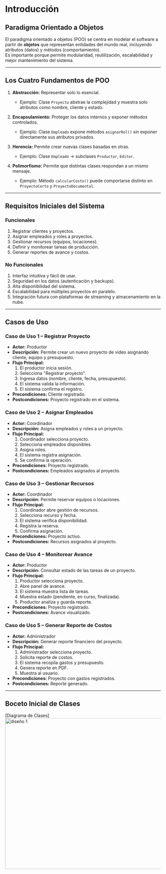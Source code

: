 # Introducción

## Paradigma Orientado a Objetos
El paradigma orientado a objetos (POO) se centra en modelar el software a partir de **objetos** que representan entidades del mundo real, incluyendo atributos (datos) y métodos (comportamiento).  
Es importante porque permite modularidad, reutilización, escalabilidad y mejor mantenimiento del sistema.

---

## Los Cuatro Fundamentos de POO
1. **Abstracción:** Representar solo lo esencial.  
   - Ejemplo: Clase `Proyecto` abstrae la complejidad y muestra solo atributos como nombre, cliente y estado.

2. **Encapsulamiento:** Proteger los datos internos y exponer métodos controlados.  
   - Ejemplo: Clase `Empleado` expone métodos `asignarRol()` sin exponer directamente sus atributos privados.

3. **Herencia:** Permite crear nuevas clases basadas en otras.  
   - Ejemplo: Clase `Empleado` → subclases `Productor`, `Editor`.

4. **Polimorfismo:** Permite que distintas clases respondan a un mismo mensaje.  
   - Ejemplo: Método `calcularCosto()` puede comportarse distinto en `ProyectoCorto` y `ProyectoDocumental`.

---

## Requisitos Iniciales del Sistema

### Funcionales
1. Registrar clientes y proyectos.  
2. Asignar empleados y roles a proyectos.  
3. Gestionar recursos (equipos, locaciones).  
4. Definir y monitorear tareas de producción.  
5. Generar reportes de avance y costos.  

### No Funcionales
1. Interfaz intuitiva y fácil de usar.  
2. Seguridad en los datos (autenticación y backups).  
3. Alta disponibilidad del sistema.  
4. Escalabilidad para múltiples proyectos en paralelo.  
5. Integración futura con plataformas de streaming y almacenamiento en la nube.  

---

## Casos de Uso

### Caso de Uso 1 – Registrar Proyecto
- **Actor:** Productor  
- **Descripción:** Permite crear un nuevo proyecto de video asignando cliente, equipo y presupuesto.  
- **Flujo Principal:**  
  1. El productor inicia sesión.  
  2. Selecciona "Registrar proyecto".  
  3. Ingresa datos (nombre, cliente, fecha, presupuesto).  
  4. El sistema valida la información.  
  5. El sistema confirma el registro.  
- **Precondiciones:** Cliente registrado.  
- **Postcondiciones:** Proyecto registrado en el sistema.  

### Caso de Uso 2 – Asignar Empleados
- **Actor:** Coordinador  
- **Descripción:** Asigna empleados y roles a un proyecto.  
- **Flujo Principal:**  
  1. Coordinador selecciona proyecto.  
  2. Selecciona empleados disponibles.  
  3. Asigna roles.  
  4. El sistema registra asignación.  
  5. Se confirma la operación.  
- **Precondiciones:** Proyecto registrado.  
- **Postcondiciones:** Empleados asignados al proyecto.  

### Caso de Uso 3 – Gestionar Recursos
- **Actor:** Coordinador  
- **Descripción:** Permite reservar equipos o locaciones.  
- **Flujo Principal:**  
  1. Coordinador abre gestión de recursos.  
  2. Selecciona recurso y fecha.  
  3. El sistema verifica disponibilidad.  
  4. Registra la reserva.  
  5. Confirma asignación.  
- **Precondiciones:** Proyecto activo.  
- **Postcondiciones:** Recursos asignados al proyecto.  

### Caso de Uso 4 – Monitorear Avance
- **Actor:** Productor  
- **Descripción:** Consultar estado de las tareas de un proyecto.  
- **Flujo Principal:**  
  1. Productor selecciona proyecto.  
  2. Abre panel de avance.  
  3. El sistema muestra lista de tareas.  
  4. Muestra estado (pendiente, en curso, finalizada).  
  5. Productor analiza y guarda reporte.  
- **Precondiciones:** Proyecto registrado.  
- **Postcondiciones:** Avance visualizado.  

### Caso de Uso 5 – Generar Reporte de Costos
- **Actor:** Administrador  
- **Descripción:** Generar reporte financiero del proyecto.  
- **Flujo Principal:**  
  1. Administrador selecciona proyecto.  
  2. Solicita reporte de costos.  
  3. El sistema recopila gastos y presupuesto.  
  4. Genera reporte en PDF.  
  5. Muestra al usuario.  
- **Precondiciones:** Proyecto con gastos registrados.  
- **Postcondiciones:** Reporte generado.  

---

## Boceto Inicial de Clases
[Diagrama de Clases] <img width="530" height="488" alt="diseño 1" src="https://github.com/user-attachments/assets/4d994811-6944-40dc-b0e6-89cfa2fb3544" />

